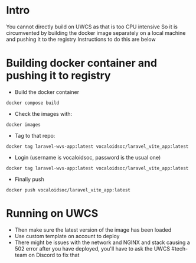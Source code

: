 # Intro
You cannot directly build on UWCS as that is too CPU intensive
So it is circumvented by building the docker image separately on a local machine and pushing it to the registry
Instructions to do this are below

# Building docker container and pushing it to registry
- Build the docker container
```
docker compose build
```
- Check the images with:
```
docker images
```
- Tag to that repo:
```
docker tag laravel-wvs-app:latest vocaloidsoc/laravel_vite_app:latest
```
- Login (username is vocaloidsoc, password is the usual one)
```
docker tag laravel-wvs-app:latest vocaloidsoc/laravel_vite_app:latest
```
- Finally push
```
docker push vocaloidsoc/laravel_vite_app:latest
```

# Running on UWCS
- Then make sure the latest version of the image has been loaded
- Use custom template on account to deploy
- There might be issues with the network and NGINX and stack causing a 502 error after you have deployed, you'll have to ask the UWCS #tech-team on Discord to fix that
